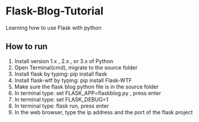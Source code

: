 # Flask-Blog-Tutorial
Learning how to use Flask with python

<h2> How to run </h2>

<ol>
  <li>Install version 1.x , 2.x , or 3.x of Python</li>
  <li>Open Terminal(cmd), migrate to the source folder</li>
  <li>Install flask by typing: pip install flask</li>
  <li>Install flask-wtf by typing: pip install Flask-WTF</li>
  <li>Make sure the flask blog python file is in the source folder</li>
  <li>In terminal type: set FLASK_APP=flaskblog.py , press enter</li>
  <li>In terminal type: set FLASK_DEBUG=1</li>
  <li>In terminal type: flask run, press enter </li>
  <li>In the web browser, type the ip address and the port of the flask project</li>
  
</ol> 

